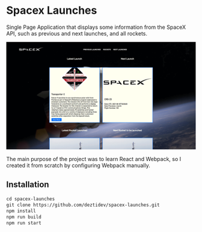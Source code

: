 # Spacex Launches

Single Page Application that displays some information from the SpaceX API, such as previous and next launches, and all rockets.

![Spacex Launches image](./src/assets/images/spacex-api-project.png)

The main purpose of the project was to learn React and Webpack, so I created it from scratch by configuring Webpack manually.

## Installation

```
cd spacex-launches
git clone https://github.com/deztidev/spacex-launches.git
npm install
npm run build
npm run start
```

